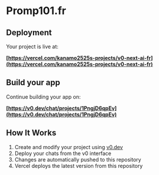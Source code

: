 # Promp101.fr





## Deployment

Your project is live at:

**[https://vercel.com/kanamo2525s-projects/v0-next-ai-fr](https://vercel.com/kanamo2525s-projects/v0-next-ai-fr)**

## Build your app

Continue building your app on:

**[https://v0.dev/chat/projects/1PngjD6qpEv](https://v0.dev/chat/projects/1PngjD6qpEv)**

## How It Works

1. Create and modify your project using [v0.dev](https://v0.dev)
2. Deploy your chats from the v0 interface
3. Changes are automatically pushed to this repository
4. Vercel deploys the latest version from this repository
